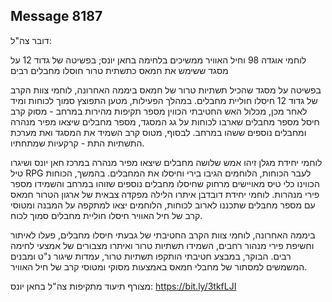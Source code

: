 ## Message 8187

דובר צה"ל:

לוחמי אוגדה 98 וחיל האוויר ממשיכים בלחימה בחאן יונס; בפשיטה של גדוד 12 על מסגד ששימש את חמאס כתשתית טרור חוסלו מחבלים רבים

בפשיטה על מסגד שהכיל תשתיות טרור של חמאס ביממה האחרונה, לוחמי צוות הקרב של גדוד 12 חיסלו חוליית מחבלים. במהלך הפעילות, מטען התפוצץ סמוך לכוחות ומיד לאחר מכן, מכלול האש החטיבתי הכווין מספר תקיפות מהירות במרחב - מסוק קרב חיסל מספר מחבלים שארבו לכוחות על גג המסגד, מספר מחבלים שיצאו מפיר מנהרה ומחבלים נוספים ששהו במרחב. לבסוף, מטוס קרב השמיד את המסגד ואת מערכת התשתיות התת - קרקעיות שמתחתיו.

לוחמי יחידת מגלן זיהו אמש שלושה מחבלים שיצאו מפיר מנהרה במרכז חאן יונס ושיגרו טיל RPG לעבר הכוחות, הלוחמים הגיבו בירי וחיסלו את המחבלים. בהמשך, הכוחות הכווינו כלי טיס מאויישים מרחוק שחיסלו מחבלים נוספים שזוהו במרחב והשמידו מספר פירי מנהרות. 
לוחמי יחידת דובדבן איתרו הלילה מפקדה צבאית של ארגון הטרור חמאס עם מספר מחבלים שתכננו לארוב לכוחות, הלוחמים יצאו למתקפה על המבנה ומטוסי קרב של חיל האוויר חיסלו חוליית מחבלים סמוך לכוח.

ביממה האחרונה, לוחמי צוות הקרב החטיבתי של גבעתי חיסלו מחבלים, פעלו לאיתור וחשיפת פירי מנהור רחבים, השמידו תשתיות טרור ואיתרו מצבורים של אמצעי לחימה רבים. הבוקר, במבצע חטיבתי הותקפו תשתיות טרור, עמדות שיגור נ"ט ומבנים המשמשים למסתור של מחבלי חמאס באמצעות מסוקי ומטוסי קרב של חיל האוויר.

מצורף תיעוד מתקיפות צה"ל בחאן יונס: https://bit.ly/3tkfLJI

